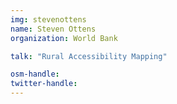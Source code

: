 ```yaml
---
img: stevenottens
name: Steven Ottens
organization: World Bank

talk: "Rural Accessibility Mapping"

osm-handle: 
twitter-handle: 
---
```

